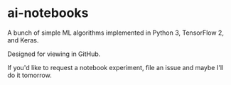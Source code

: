 # ai-notebooks

A bunch of simple ML algorithms implemented in Python 3, TensorFlow 2, and Keras.

Designed for viewing in GitHub.

If you'd like to request a notebook experiment, file an issue and maybe I'll do it tomorrow.

